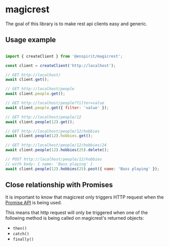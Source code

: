 # magicrest

The goal of this library is to make rest api clients easy and generic.

## Usage example

```javascript

import { createClient } from '@enspirit/magicrest';

const client = createClient('http://localhost');

// GET http://localhost/
await client.get();

// GET http://localhost/people
await client.people.get();

// GET http://localhost/people?filter=value
await client.people.get({ filter: 'value' });

// GET http://localhost/people/12
await client.people(12).get();

// GET http://localhost/people/12/hobbies
await client.people(12).hobbies.get();

// GET http://localhost/people/12/hobbies/24
await client.people(12).hobbies(25).delete();

// POST http://localhost/people/12/hobbies
// with body: { name: 'Bass playing' }
await client.people(12).hobbies(25).post({ name: 'Bass playing' });
```

## Close relationship with Promises

It is important to know that magicrest only triggers HTTP request when the [Promise API](https://developer.mozilla.org/en-US/docs/Web/JavaScript/Reference/Global_Objects/Promise) is being used.

This means that http request will only be triggered when one of the following method is being called on magicrest's returned objects:

* `then()`
* `catch()`
* `finally()`

